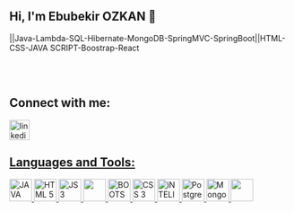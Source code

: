 ## Hi, I'm Ebubekir OZKAN 👋
||Java-Lambda-SQL-Hibernate-MongoDB-SpringMVC-SpringBoot||HTML-CSS-JAVA SCRIPT-Boostrap-React





<br/>
<br/>

## Connect with me:
<a href="https://www.linkedin.com/in/ebubekirozkan/)" target="_blank"><img align="left" alt="linkedin | LinkedIn" width="36px" src="https://raw.githubusercontent.com/peterthehan/peterthehan/master/assets/linkedin.svg" />



<br>
</br>

## Languages and Tools:
<a href="#"> <img src="https://upload.wikimedia.org/wikipedia/commons/d/dd/Java_programming_language_logo.png" alt="JAVA" width="40" height="40" /> </a>
<a href="#"> <img src="https://upload.wikimedia.org/wikipedia/commons/6/61/HTML5_logo_and_wordmark.svg" alt="HTML 5" width="40" height="40"/> </a>
<a href="#"> <img src="https://upload.wikimedia.org/wikipedia/commons/thumb/9/99/Unofficial_JavaScript_logo_2.svg/640px-Unofficial_JavaScript_logo_2.svg.png" alt="JS 3" width="40" height="40" /> </a>
<a href="#"> <img src="https://upload.wikimedia.org/wikipedia/commons/9/9a/Visual_Studio_Code_1.35_icon.svg" width="40" height="40"/> </a>
<a href="#"> <img src="https://upload.wikimedia.org/wikipedia/commons/b/b2/Bootstrap_logo.svg" alt="BOOTSRAP" width="40" height="40"/> </a>
<a href="#"> <img src="https://upload.wikimedia.org/wikipedia/commons/3/3d/CSS.3.svg" alt="CSS 3" width="40" height="40"/> </a>
<a href="#"> <img src="https://upload.wikimedia.org/wikipedia/commons/9/9c/IntelliJ_IDEA_Icon.svg" alt="iNTELIJ iDEA" width="40" height="40"/> </a>
<a href="#"> <img src="https://upload.wikimedia.org/wikipedia/commons/2/29/Postgresql_elephant.svg" alt="Postgresql" width="40" height="40"/> </a>
<a href="#"> <img src="https://upload.wikimedia.org/wikipedia/commons/0/00/Mongodb.png" alt="MongoDb" width="40" height="40" /> </a>
<a href="#"> <img src="https://upload.wikimedia.org/wikipedia/commons/4/44/Spring_Framework_Logo_2018.svg" width="40" height="40"/> </a>


